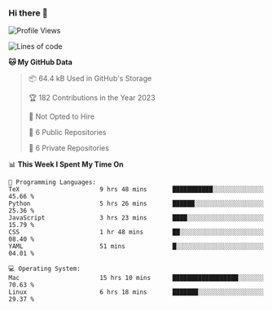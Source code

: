 ### Hi there 👋

<!--
**huayuan4396/huayuan4396** is a ✨ _special_ ✨ repository because its `README.md` (this file) appears on your GitHub profile.

Here are some ideas to get you started:

- 🔭 I’m currently working on ...
- 🌱 I’m currently learning ...
- 👯 I’m looking to collaborate on ...
- 🤔 I’m looking for help with ...
- 💬 Ask me about ...
- 📫 How to reach me: ...
- 😄 Pronouns: ...
- ⚡ Fun fact: ...
-->

<!--START_SECTION:waka-->
![Profile Views](http://img.shields.io/badge/Profile%20Views-0-blue)

![Lines of code](https://img.shields.io/badge/From%20Hello%20World%20I%27ve%20Written-161.8%20thousand%20lines%20of%20code-blue)

**🐱 My GitHub Data** 

> 📦 64.4 kB Used in GitHub's Storage 
 > 
> 🏆 182 Contributions in the Year 2023
 > 
> 🚫 Not Opted to Hire
 > 
> 📜 6 Public Repositories 
 > 
> 🔑 6 Private Repositories 
 > 
📊 **This Week I Spent My Time On** 

```text
💬 Programming Languages: 
TeX                      9 hrs 48 mins       ███████████░░░░░░░░░░░░░░   45.66 % 
Python                   5 hrs 26 mins       ██████░░░░░░░░░░░░░░░░░░░   25.36 % 
JavaScript               3 hrs 23 mins       ████░░░░░░░░░░░░░░░░░░░░░   15.79 % 
CSS                      1 hr 48 mins        ██░░░░░░░░░░░░░░░░░░░░░░░   08.40 % 
YAML                     51 mins             █░░░░░░░░░░░░░░░░░░░░░░░░   04.01 % 

💻 Operating System: 
Mac                      15 hrs 10 mins      ██████████████████░░░░░░░   70.63 % 
Linux                    6 hrs 18 mins       ███████░░░░░░░░░░░░░░░░░░   29.37 % 
```


<!--END_SECTION:waka-->
